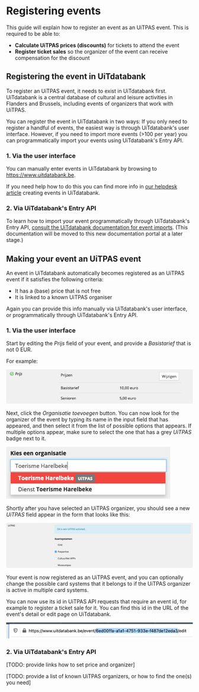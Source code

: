 # Registering events

This guide will explain how to register an event as an UiTPAS event. This is required to be able to:

- **Calculate UiTPAS prices (discounts)** for tickets to attend the event
- **Register ticket sales** so the organizer of the event can receive compensation for the discount

## Registering the event in UiTdatabank

To register an UiTPAS event, it needs to exist in UiTdatabank first. UiTdatabank is a central database of cultural and leisure activities in Flanders and Brussels, including events of organizers that work with UiTPAS.

You can register the event in UiTdatabank in two ways: If you only need to register a handful of events, the easiest way is through UiTdatabank's user interface. However, if you need to import more events (>100 per year) you can programmatically import your events using UiTdatabank's Entry API.

### 1. Via the user interface

You can manually enter events in UiTdatabank by browsing to https://www.uitdatabank.be.

If you need help how to do this you can find more info in [our helpdesk article](https://helpdesk.publiq.be/hc/nl/articles/360016331140-Hulp-bij-het-invoeren-van-een-evenement) creating events in UiTdatabank.

### 2. Via UiTdatabank's Entry API

To learn how to import your event programmatically through UiTdatabank's Entry API, [consult the UiTdatabank documentation for event imports](https://documentatie.uitdatabank.be/content/json-ld-crud-api/latest/events.html). (This documentation will be moved to this new documentation portal at a later stage.)

## Making your event an UiTPAS event

An event in UiTdatabank automatically becomes registered as an UiTPAS event if it satisfies the following criteria:

- It has a (base) price that is not free
- It is linked to a known UiTPAS organiser

Again you can provide this info manually via UiTdatabank's user interface, or programmatically through UiTdatabank's Entry API.

### 1. Via the user interface

Start by editing the _Prijs_ field of your event, and provide a _Basistarief_ that is not 0 EUR.

For example:

![](../../assets/images/uitdatabank-event-price.png)

Next, click the _Organisatie toevoegen_ button. You can now look for the organizer of the event by typing its name in the input field that has appeared, and then select it from the list of possible options that appears. If multiple options appear, make sure to select the one that has a grey _UiTPAS_ badge next to it.

![](../../assets/images/uitdatabank-event-organizer.png)

Shortly after you have selected an UiTPAS organizer, you should see a new _UiTPAS_ field appear in the form that looks like this:

![](../../assets/images/uitdatabank-event-uitpas.png)

Your event is now registered as an UiTPAS event, and you can optionally change the possible card systems that it belongs to if the UiTPAS organizer is active in multiple card systems.

You can now use its id in UiTPAS API requests that require an event id, for example to register a ticket sale for it. You can find this id in the URL of the event's detail or edit page on UiTdatabank.

![](../../assets/images/uitdatabank-event-id.png)

### 2. Via UiTdatabank's Entry API

\[TODO: provide links how to set price and organizer]

\[TODO: provide a list of known UiTPAS organizers, or how to find the one(s) you need]


